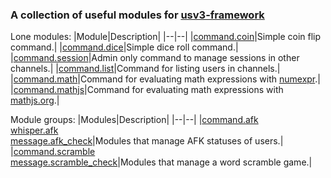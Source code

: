 ### A collection of useful modules for [usv3-framework](https://github.com/AnnikaV9/usv3-framework)

Lone modules:
|Module|Description|
|--|--|
|[command.coin](./command/coin.py)|Simple coin flip command.|
|[command.dice](./command/dice.py)|Simple dice roll command.|
|[command.session](./command/session.py)|Admin only command to manage sessions in other channels.|
|[command.list](./command/list.py)|Command for listing users in channels.|
|[command.math](./command/math.py)|Command for evaluating math expressions with [numexpr](https://github.com/pydata/numexpr).|
|[command.mathjs](./command/mathjs.py)|Command for evaluating math expressions with [mathjs.org](https://mathjs.org).|

Module groups:
|Modules|Description|
|--|--|
|[command.afk](./command/afk.py)<br/>[whisper.afk](./whisper/afk.py)<br/>[message.afk_check](./message/afk_check.py)|Modules that manage AFK statuses of users.|
|[command.scramble](./command/scramble.py)<br/>[message.scramble_check](./message/scramble_check.py)|Modules that manage a word scramble game.|
